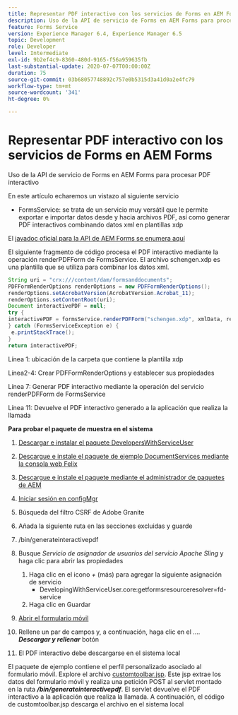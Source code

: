 ```yaml
---
title: Representar PDF interactivo con los servicios de Forms en AEM Forms
description: Uso de la API de servicio de Forms en AEM Forms para procesar PDF interactivo
feature: Forms Service
version: Experience Manager 6.4, Experience Manager 6.5
topic: Development
role: Developer
level: Intermediate
exl-id: 9b2ef4c9-8360-480d-9165-f56a959635fb
last-substantial-update: 2020-07-07T00:00:00Z
duration: 75
source-git-commit: 03b68057748892c757e0b5315d3a41d0a2e4fc79
workflow-type: tm+mt
source-wordcount: '341'
ht-degree: 0%

---
```


# Representar PDF interactivo con los servicios de Forms en AEM Forms

Uso de la API de servicio de Forms en AEM Forms para procesar PDF interactivo

En este artículo echaremos un vistazo al siguiente servicio

* FormsService: se trata de un servicio muy versátil que le permite exportar e importar datos desde y hacia archivos PDF, así como generar PDF interactivos combinando datos xml en plantillas xdp

El [javadoc oficial para la API de AEM Forms se enumera aquí](https://helpx.adobe.com/aem-forms/6/javadocs/com/adobe/fd/output/api/package-summary.html)

El siguiente fragmento de código procesa el PDF interactivo mediante la operación renderPDFForm de FormsService. El archivo schengen.xdp es una plantilla que se utiliza para combinar los datos xml.

```java
String uri = "crx:///content/dam/formsanddocuments";
PDFFormRenderOptions renderOptions = new PDFFormRenderOptions();
renderOptions.setAcrobatVersion(AcrobatVersion.Acrobat_11);
renderOptions.setContentRoot(uri);
Document interactivePDF = null;
try {
interactivePDF = formsService.renderPDFForm("schengen.xdp", xmlData, renderOptions);
} catch (FormsServiceException e) {
 e.printStackTrace();
}
return interactivePDF;
```

Línea 1: ubicación de la carpeta que contiene la plantilla xdp

Línea2-4: Crear PDFFormRenderOptions y establecer sus propiedades

Línea 7: Generar PDF interactivo mediante la operación del servicio renderPDFForm de FormsService

Línea 11: Devuelve el PDF interactivo generado a la aplicación que realiza la llamada

**Para probar el paquete de muestra en el sistema**
1. [Descargar e instalar el paquete DevelopersWithServiceUser](/help/forms/assets/common-osgi-bundles/DevelopingWithServiceUser.jar)
1. [Descargue e instale el paquete de ejemplo DocumentServices mediante la consola web Felix](/help/forms/assets/common-osgi-bundles/AEMFormsDocumentServices.core-1.0-SNAPSHOT.jar)
1. [Descargue e instale el paquete mediante el administrador de paquetes de AEM](assets/downloadinteractivepdffrommobileform.zip)

1. [Iniciar sesión en configMgr](http://localhost:4502/system/console/configMgr)
1. Búsqueda del filtro CSRF de Adobe Granite
1. Añada la siguiente ruta en las secciones excluidas y guarde
1. /bin/generateinteractivepdf
1. Busque _Servicio de asignador de usuarios del servicio Apache Sling_ y haga clic para abrir las propiedades
   1. Haga clic en el icono *+* (más) para agregar la siguiente asignación de servicio
      * DevelopingWithServiceUser.core:getformsresourceresolver=fd-service
   1. Haga clic en Guardar
1. [Abrir el formulario móvil](http://localhost:4502/content/dam/formsanddocuments/schengen.xdp/jcr:content)
1. Rellene un par de campos y, a continuación, haga clic en el .... ***Descargar y rellenar*** botón
1. El PDF interactivo debe descargarse en el sistema local


El paquete de ejemplo contiene el perfil personalizado asociado al formulario móvil. Explore el archivo [customtoolbar.jsp](http://localhost:4502/apps/AEMFormsDemoListings/customprofiles/addImageToMobileForm/demo/customtoolbar.jsp). Este jsp extrae los datos del formulario móvil y realiza una petición POST al servlet montado en la ruta ***/bin/generateinteractivepdf***. El servlet devuelve el PDF interactivo a la aplicación que realiza la llamada. A continuación, el código de customtoolbar.jsp descarga el archivo en el sistema local
